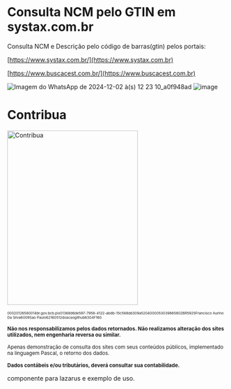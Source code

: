 # Consulta NCM pelo GTIN em systax.com.br
Consulta NCM e Descrição pelo código de barras(gtin) pelos portais: <p>
[https://www.systax.com.br/](https://www.systax.com.br)<p>
[https://www.buscacest.com.br/](https://www.buscacest.com.br)<p>
![Imagem do WhatsApp de 2024-12-02 à(s) 12 23 10_a0f948ad](https://github.com/user-attachments/assets/cdfef1ca-6b04-462a-aaa0-e32e3f2bdc7f)
![image](https://user-images.githubusercontent.com/26030963/207504807-fb420774-ccdd-4257-95f0-036c7efc93b1.png)

# Contribua

<img src="https://github.com/user-attachments/assets/90d3ce04-6068-4e57-88a1-f0519068d73a" alt="Contribua" width="300" height="400">

<p><small><small><small>00020126580014br.gov.bcb.pix01368d6de597-7958-4122-abdb-15c568dd309a5204000053039865802BR5925Francisco Aurino Da Silva6009Sao Paulo62160512doacaogithub6304F160</small></small></small></p>



<p><small><strong>Não nos responsabilizamos pelos dados retornados. Não realizamos alteração dos sites utilizados, nem engenharia reversa ou similar.</strong></small></p>
<p><small>Apenas demonstração de consulta dos sites com seus conteúdos públicos, implementado na linguagem Pascal, o retorno dos dados.</small></p>
<p><small><strong>Dados contábeis e/ou tributários, deverá consultar sua contabilidade.</strong></small></p>

componente para lazarus e exemplo de uso.

